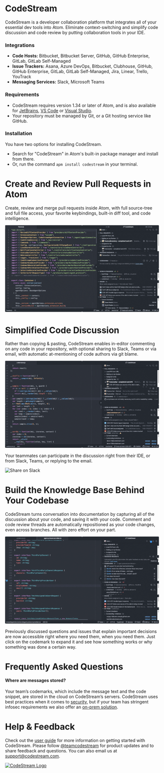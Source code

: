 # CodeStream

CodeStream is a developer collaboration platform that integrates all of your essential dev tools into Atom. Eliminate context-switching and simplify code discussion and code review by putting collaboration tools in your IDE.

### Integrations

- **Code Hosts:** Bitbucket, Bitbucket Server, GitHub, GitHub Enterprise, GitLab, GitLab Self-Managed
- **Issue Trackers:** Asana, Azure DevOps, Bitbucket, Clubhouse, GitHub, GitHub Enterprise, GitLab, GitLab Self-Managed, Jira, Linear, Trello, YouTrack
- **Messaging Services:** Slack, Microsoft Teams

### Requirements

- CodeStream requires version 1.34 or later of Atom, and is also available for [JetBrains](https://plugins.jetbrains.com/plugin/12206-codestream), [VS Code](https://marketplace.visualstudio.com/items?itemName=CodeStream.codestream) or [Visual Studio](https://marketplace.visualstudio.com/items?itemName=CodeStream.codestream-vs).
- Your repository must be managed by Git, or a Git hosting service like GitHub.

### Installation

You have two options for installing CodeStream.

- Search for "CodeStream" in Atom's built-in package manager and install from there.
- Or, run the command `apm install codestream` in your terminal.

# Create and Review Pull Requests in Atom

Create, review and merge pull requests inside Atom, with full source-tree and full file access, your favorite keybindings, built-in diff tool, and code intelligence.

![Pull Request](https://raw.githubusercontent.com/TeamCodeStream/codestream-guide/develop/docs/src/assets/images/animated/PullRequest-Atom.gif)

# Simplified Code Discussion

Rather than copying & pasting, CodeStream enables in-editor commenting on any code in your repository, with optional sharing to Slack, Teams or via email, with automatic at-mentioning of code authors via git blame.

![CodeStream](https://raw.githubusercontent.com/TeamCodeStream/codestream-guide/develop/docs/src/assets/images/animated/DiscussCode1-Atom.gif) 

Your teammates can participate in the discussion right from their IDE, or from Slack, Teams, or replying to the email.

![Share on Slack](https://raw.githubusercontent.com/TeamCodeStream/CodeStream/master/images/ShareOnSlack1.png)

# Build the Knowledge Base Behind Your Codebase

CodeStream turns conversation into documentation by capturing all of the discussion about your code, and saving it with your code. Comment and code review threads are automatically repositioned as your code changes, even across branches. All with zero effort on your part.

![Knowledge Base](https://raw.githubusercontent.com/TeamCodeStream/codestream-guide/develop/docs/src/assets/images/animated/KnowledgeBase1-Atom.gif)

Previously discussed questions and issues that explain important decisions are now accessible right where you need them, when you need them. Just click on the codemark to expand it and see how something works or why something was done a certain way.

# Frequently Asked Questions

#### Where are messages stored?

Your team’s codemarks, which include the message text and the code snippet, are stored in the cloud on CodeStream’s servers. CodeStream uses best practices when it comes to [security](https://www.codestream.com/security), but if your team has stringent infosec requirements we also offer an [on-prem solution](https://docs.codestream.com/onprem/).

# Help & Feedback

Check out the [user guide](https://docs.codestream.com/userguide/) for more information on getting started with CodeStream. Please follow [@teamcodestream](http://twitter.com/teamcodestream) for product updates and to share feedback and questions. You can also email us at support@codestream.com.

[![CodeStream Logo](https://alt-images.codestream.com/codestream_logo_atommarketplace.png)](https://codestream.com?utm_source=atommarket&utm_medium=banner&utm_campaign=codestream)
